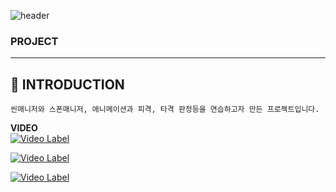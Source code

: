 ![header](https://capsule-render.vercel.app/api?type=waving&color=gradient&height=200&section=header&text=BRIGHTEST%-nl-TOMMOROW-nl-&fontSize=70)
### PROJECT
___

## 📝 INTRODUCTION
```
씬매니저와 스폰매니저, 애니메이션과 피격, 타격 판정등을 연습하고자 만든 프로젝트입니다.
```

**VIDEO**  
[![Video Label](https://github.com/kimjoungyoo/port_Folio/assets/94528532/11b02aa9-e695-4c2e-a9ce-0de7eb2c332b)](https://github.com/kimjoungyoo/port_Folio/assets/94528532/1efeee23-dca0-4324-9ed1-75af7d68ce5c
)  


[![Video Label](https://github.com/kimjoungyoo/port_Folio/assets/94528532/11b02aa9-e695-4c2e-a9ce-0de7eb2c332b)](https://github.com/kimjoungyoo/port_Folio/assets/94528532/228ccf37-96c9-4fa6-abc3-bb1f45b6d78f)  


[![Video Label](https://github.com/kimjoungyoo/port_Folio/assets/94528532/11b02aa9-e695-4c2e-a9ce-0de7eb2c332b)](https://github.com/kimjoungyoo/port_Folio/assets/94528532/4e23e8e4-2f93-45f8-9aca-909766fba77e
)  
